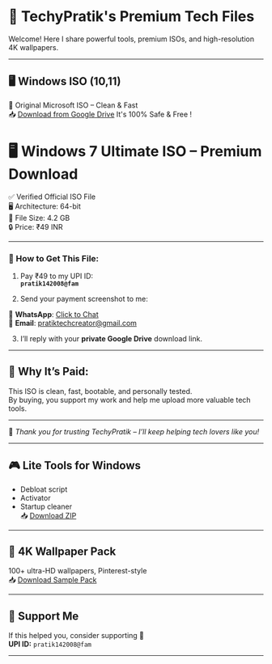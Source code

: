 # 🔧 TechyPratik's Premium Tech Files

Welcome! Here I share powerful tools, premium ISOs, and high-resolution 4K wallpapers.

---

## 🖥️ Windows ISO (10,11)
📁 Original Microsoft ISO – Clean & Fast  
📥 [Download from Google Drive](https://drive.google.com/drive/folders/1rApHBBrpnH95Zaps730JzYFQaJ_T_6uR)
It's 100% Safe & Free !



# 🖥️ Windows 7 Ultimate ISO – Premium Download

✅ Verified Official ISO File  
🖥️ Architecture: 64-bit  
📁 File Size: 4.2 GB  
🔒 Price: ₹49 INR

---

### 🧾 How to Get This File:

1. Pay ₹49 to my UPI ID:  
   **`pratik142008@fam`**

2. Send your payment screenshot to me:

📱 **WhatsApp**: [Click to Chat](https://wa.me/917977649092)  
📧 **Email**: pratiktechcreator@gmail.com

3. I’ll reply with your **private Google Drive** download link.

---

## 🔐 Why It’s Paid:
This ISO is clean, fast, bootable, and personally tested.  
By buying, you support my work and help me upload more valuable tech tools.

---

💬 _Thank you for trusting TechyPratik – I’ll keep helping tech lovers like you!_

---

## 🎮 Lite Tools for Windows
- Debloat script  
- Activator  
- Startup cleaner  
📥 [Download ZIP](https://drive.google.com/drive/folders/1Bjy6n3VQKpgUDJqhlgW8xtz9hS7Ujnvs)

---

## 🎨 4K Wallpaper Pack 
100+ ultra-HD wallpapers, Pinterest-style  
📥 [Download Sample Pack](https://drive.google.com/drive/folders/1P8LGAfzUcM2vgi3Qoy6syRDF0N5w01Pa)

---

## 💸 Support Me
If this helped you, consider supporting 🙏  
**UPI ID:** `pratik142008@fam`


---

